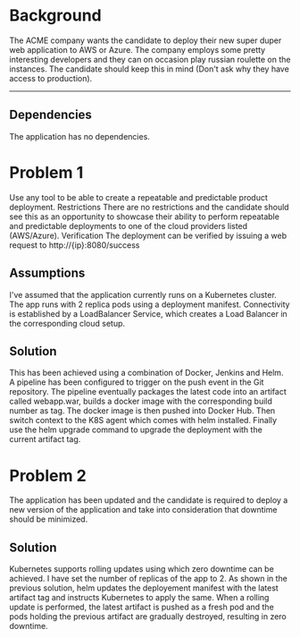 Background
================
The ACME company wants the candidate to deploy their new super duper web application to AWS
or Azure. The company employs some pretty interesting developers and they can on occasion play
russian roulette on the instances. The candidate should keep this in mind (Don't ask why they have
access to production).
____

## Dependencies
The application has no dependencies.

Problem 1
================
Use any tool to be able to create a repeatable and predictable product deployment.
Restrictions
There are no restrictions and the candidate should see this as an opportunity to showcase their
ability to perform repeatable and predictable deployments to one of the cloud providers listed
(AWS/Azure).
Verification
The deployment can be verified by issuing a web request to http://{ip}:8080/success

## Assumptions
I've assumed that the application currently runs on a Kubernetes cluster.
The app runs with 2 replica pods using a deployment manifest.
Connectivity is established by a LoadBalancer Service, which creates a Load Balancer in the corresponding cloud setup.

## Solution
This has been achieved using a combination of Docker, Jenkins and Helm. A pipeline has been configured to trigger on the push event in the Git repository.
The pipeline eventually packages the latest code into an artifact called webapp.war, builds a docker image with the corresponding build number as tag.
The docker image is then pushed into Docker Hub.
Then switch context to the K8S agent which comes with helm installed.
Finally use the helm upgrade command to upgrade the deployment with the current artifact tag.


Problem 2
================
The application has been updated and the candidate is required to deploy a new version of the
application and take into consideration that downtime should be minimized.

## Solution
Kubernetes supports rolling updates using which zero downtime can be achieved.
I have set the number of replicas of the app to 2.
As shown in the previous solution, helm updates the deployement manifest with the latest artifact tag and instructs Kubernetes to apply the same.
When a rolling update is performed, the latest artifact is pushed as a fresh pod and the pods holding the previous artifact are gradually destroyed, resulting in zero downtime.
